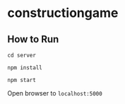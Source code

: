 # constructiongame

## How to Run

`cd server`

`npm install`

`npm start`

Open browser to `localhost:5000`